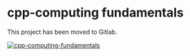 # cpp-computing fundamentals

This project has been moved to Gitlab.

[![cpp-computing-fundamentals](https://gitlab.com/ianrobrien/cpp-computing-fundamentals)](https://gitlab.com/ianrobrien/cpp-computing-fundamentals)
